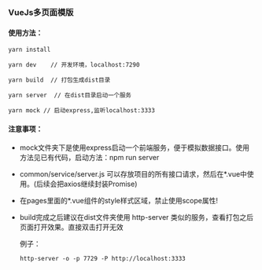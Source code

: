 ### VueJs多页面模版

#### 使用方法：

    yarn install

    yarn dev    // 开发环境，localhost:7290
    
    yarn build  // 打包生成dist目录
    
    yarn server  // 在dist目录启动一个服务
    
    yarn mock // 启动express,监听localhost:3333

#### 注意事项：

  -  mock文件夹下是使用express启动一个前端服务，便于模拟数据接口。使用方法见已有代码，启动方法：npm run server
  -  common/service/server.js 可以存放项目的所有接口请求，然后在*.vue中使用。(后续会把axios继续封装Promise)
        
  - 在pages里面的*.vue组件的style样式区域，禁止使用scope属性!
  - build完成之后建议在dist文件夹使用 http-server 类似的服务，查看打包之后页面打开效果。直接双击打开无效

    例子：
    
        http-server -o -p 7729 -P http://localhost:3333

